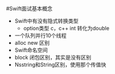 #Swift面试基本概念

- Swift中有没有隐式转换类型 
  - option类型 c，c++ int 转化为double
- 一个队列并行10个线程
- alloc new 区别
- Swift命名空间
- block 闭包区别，其实是没有区别
- Nsstring和String区别，使用那个传值快
